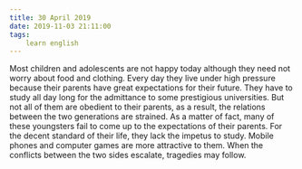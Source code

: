 ```yaml
---
title: 30 April 2019
date: 2019-11-03 21:11:00
tags:
    learn english
---
```

Most children and adolescents are not happy
today although they need not worry about food and clothing. Every day they live
under high pressure because their parents have great expectations for their
future. They have to study all day long for the admittance to some prestigious
universities. But not all of them are obedient to their parents, as a result,
the relations between the two generations are strained. As a matter of fact,
many of these youngsters fail to come up to the expectations of their parents. For
the decent standard of their life, they lack the impetus to study. Mobile phones
and computer games are more attractive to them. When the conflicts between the
two sides escalate, tragedies may follow. 